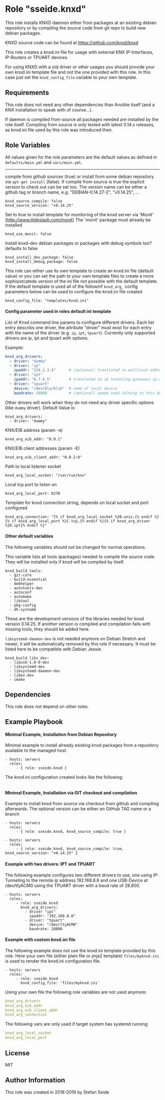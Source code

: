 Role "sseide.knxd"
=========

This role installs KNXD daemon either from packages at an existing debian repository
or by compiling the source code from git repo to build new debian packages.

KNXD source code can be found at https://github.com/knxd/knxd

This role creates a knxd.ini file for usage with external KNX IP-Interfaces, IP-Routers
or TPUART devices.
 
For using KNXD with a `USB` driver or other usages you should provide your own knxd.ini template file 
and not the one provided with this role. In this case just set the
`knxd_config_file` variable to your own template.


Requirements
------------

This role does not need any other dependencies than Ansible itself (and a KNX installation to speak with of course...).

If daemon is compiled from source all packages needed are installed by the role itself.
Compiling from source is only tested with latest 0.14.x releases, as knxd.ini file 
used by this role was introduced then.


Role Variables
--------------

All values given for the role parameters are the default values as defined in
`defaults/main.yml` and `vars/main.yml`.

---

compile from github sources (true) or install from some debian repository via `apt-get install` (false).
If compile from source is true the explicit version to check out can be set too.
The version name can be either a github tag or branch name, e.g. "DEBIAN-0.14.27-2", "v0.14.25", ...
```
knxd_source_compile: false
knxd_source_version: "v0.14.25"
```

Set to true to install template for monitoring of the knxd server via 'Monit' (http://www.tildeslash.com/monit)
The 'monit' package must already be installed
```
knxd_use_monit: false
```

Install knxd-dev debian packages or packages with debug symbols too? defaults to false
```
knxd_install_dev_package: false
knxd_install_debug_package: false
```

This role can either use its own template to create an knxd.ini file (default value)
or you can set the path to your own template files to create a more sophisistcateds
version of the ini file not possible with the default template.
If the default template is used all of the followinf `knxd_arg_` config parameters 
below can be used to configure the knxd.ini file created
```
knxd_config_file: "templates/knxd.ini"
```

#### Config parameter used in roles default ini template

List of Knxd command line params to configure different drivers.
Each list entry describs one driver, the attribute "driver" must exist for each entry
with the name of the driver (e.g. `ip`, `ipt`, `tpuart`).
Currently only supported drivers are ip, ipt and tpuart with options.

Example:
```yaml
knxd_arg_drivers:
  - driver: "dummy"
  - driver: "ip"
    ipaddr: "224.2.3.4"      # (optional) translated to multicast-address used
  - driver: "ipt"
    ipaddr: "8.7.6.5"        # translated to ip tunneling gateways ip-address
  - driver: "tpuart"
    device: "/dev/bla/blub"  # name of local device
    baudrate: 28800          # (optional) speed used talking to this device
```

Other drivers will work when they do not need any driver specific options (like `dummy` driver).
Default Value is:
```
knxd_arg_drivers:
  - driver: "dummy"
```

KNX/EIB address (param -e)
```
knxd_arg_eib_addr: "0.0.1"
```

KNX/EIB client addresses (param -E)
```
knxd_arg_eib_client_addr: "0.0.2:8"
```

Path to local listener socket
```
knxd_arg_local_socket: "/var/run/knx"
```

Local tcp port to listen on
```
knxd_arg_local_port: 6270
```

Template for knxd connection string, depends on local socket and port configured
```
knxd_arg_connection: "{% if knxd_arg_local_socket %}B.unix,{% endif %}{% if knxd_arg_local_port %}C.tcp,{% endif %}{% if knxd_arg_driver %}D.ipt{% endif %}"
```

#### Other default variables
The following variables should not be changed for normal operations.

This variable lists all tools (packages) needed to compile the source code.
They will be installed only if knxd will be compiled by itself.
```
knxd_build_tools:
  - git-core
  - build-essential
  - debhelper
  - autotools-dev
  - autoconf
  - automake
  - libtool
  - pkg-config
  - dh-systemd
```

These are the development versions of the libraries needed for knxd version 0.14.25.
If another version is compiled and compilation fails with missing tools, they should be added here.

`libsystemd-daemon-dev` is not needed anymore on Debian Stretch and newer, it will be 
automatically removed by this role if necessary. It must be listed here to be compatible 
with Debian Jessie.
```
knxd_build_libs_dev:
  - libusb-1.0-0-dev
  - libsystemd-dev
  - libsystemd-daemon-dev
  - libev-dev
  - cmake
```



Dependencies
------------

This role does not depend on other roles.

Example Playbook
----------------

#### Minimal Example, Installation from Debian Repository
Minimal example to install already existing knxd packages from a repository available
to the managed host.

    - hosts: servers
      roles:
         - { role: sseide.knxd }

The knxd.ini configuration created looks like the following:
```ini

```

#### Minimal Example, Installation via GIT checkout and compilation

Example to install knxd from source via checkout from github and compiling afterwards.
The optional version can be either an GitHub TAG name or a branch

    - hosts: servers
      roles:
         - { role: sseide.knxd, knxd_source_compile: true }

    - hosts: servers
      roles:
         - { role: sseide.knxd, knxd_source_compile: true, knxd_source_version: "v0.14.25" }

#### Example with two drivers: IPT and TPUART

The following example configures two different drivers to use, one using
IP-Tunneling to the remote ip address 192.168.8.8 and one USB-Device at /dev/ttyACM0 
using the TPUART driver with a baud rate of 28.800.

    - hosts: servers
      roles:
         - role: sseide.knxd
           knxd_arg_drivers:
             - driver "ipt"
               ipaddr: "192.168.8.8"
             - driver: "tpuart"
               device: "/dev/ttyACM0"
               baudrate: 28800  

#### Example with custom knxd.ini file

The following example does not use the knxd.ini template provided by this role.
Here your own file (either plain file or jinja2 template) `files/myknxd.ini`
is used to render the knxd.ini configuration file.

    - hosts: servers
      roles:
         - role: sseide.knxd
           knxd_config_file: 'files/myknxd.ini'

Using your own file the following role variables are not used anymore:
```yaml
knxd_arg_drivers
knxd_arg_eib_addr
knxd_arg_eib_client_addr
knxd_arg_connection
```

The following vars are only used if target system has systemd running:
```yaml
knxd_arg_local_socket
knxd_arg_local_port
```

License
-------

MIT

Author Information
------------------

This role was created in 2018-2019 by Stefan Seide
